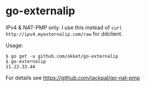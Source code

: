 # go-externalip

IPv4 & NAT-PMP only. 
I use this instead of ```curl http://ipv4.myexternalip.com/raw``` for ddclient.

Usage:
```
$ go get -u github.com/okket/go-externalip
$ go-externalip
11.22.33.44
````

For details see https://github.com/jackpal/go-nat-pmp
